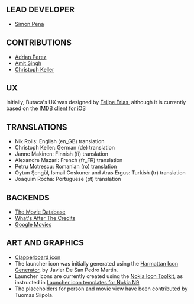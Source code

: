 ## LEAD DEVELOPER ##

 * [Simon Pena](mailto:spena@igalia.com)

## CONTRIBUTIONS ##

 * [Adrian Perez](mailto:aperez@igalia.com)
 * [Amit Singh](mailto:amit_paul_singh@hotmail.com)
 * [Christoph Keller](mailto:gri@not-censored.com)

## UX ##

Initially, Butaca's UX was designed by [Felipe Erias](http://blogs.igalia.com/femorandeira/),
although it is currently based on the [IMDB client for iOS][1]

## TRANSLATIONS ##

 * Nik Rolls: English (en_GB) translation
 * Christoph Keller: German (de) translation
 * Janne Makinen: Finnish (fi) translation
 * Alexandre Mazari: French (fr_FR) translation
 * Petru Motrescu: Romanian (ro) translation
 * Oytun Şengül, Ismail Coskuner and Aras Ergus: Turkish (tr) translation
 * Joaquim Rocha: Portuguese (pt) translation

## BACKENDS ##

 * [The Movie Database][3]
 * [What's After The Credits][4]
 * [Google Movies][5]

## ART AND GRAPHICS ##

 * [Clapperboard icon][6]
 * The launcher icon was initially generated using the [Harmattan Icon Generator][7],
   by Javier De San Pedro Martin.
 * Launcher icons are currently created using the [Nokia Icon Toolkit][8], as instructed
   in [Launcher icon templates for Nokia N9][9]
 * The placeholders for person and movie view have been contributed by
   Tuomas Siipola.

[1]: http://itunes.apple.com/us/app/imdb-movies-tv/id342792525?mt=8
[2]: https://www.transifex.net/projects/p/butaca/
[3]: http://www.themoviedb.org
[4]: http://aftercredits.com
[5]: http://www.google.com/movies
[6]: http://commons.wikimedia.org/wiki/File:Clap_cinema.svg
[7]: http://depot.javispedro.com/nit/hicg/
[8]: http://www.developer.nokia.com/Resources/Library/Design_and_UX/designing-for-nokia-platforms/Nokia%20Icon%20Toolkit.zip
[9]: http://www.developer.nokia.com/Resources/Library/Design_and_UX/designing-for-nokia-platforms/designing-for-meego-12-harmattan/meego-launcher-icon-templates.html
